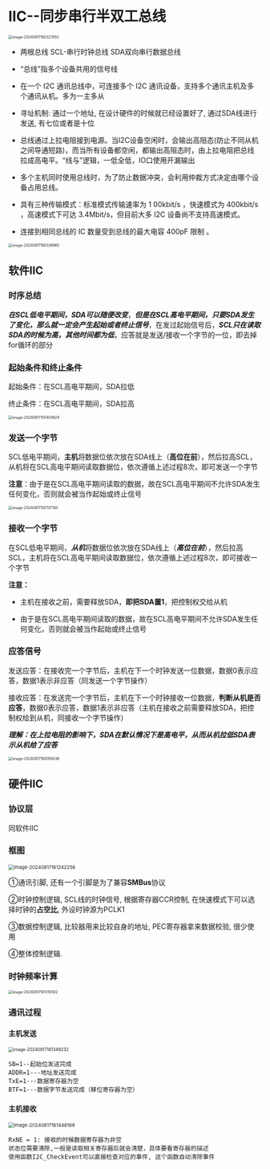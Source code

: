 # IIC--同步串行半双工总线

<img src="https://raw.githubusercontent.com/ZhangZhen-huia/Note/main/img/202408171603918.png" alt="image-20240817160327852" style="zoom:50%;" />

- 两根总线 SCL-串行时钟总线  SDA双向串行数据总线 
- “总线”指多个设备共用的信号线

- 在一个 I2C 通讯总线中，可连接多个 I2C 通讯设备，支持多个通讯主机及多个通讯从机。多为一主多从

- 寻址机制: 通过一个地址, 在设计硬件的时候就已经设置好了, 通过SDA线进行发送, 有七位或者是十位
- 总线通过上拉电阻接到电源。当I2C设备空闲时，会输出高阻态(防止不同从机之间导通短路)，而当所有设备都空闲，都输出高阻态时，由上拉电阻把总线拉成高电平。“线与”逻辑，一低全低，IO口使用开漏输出
- 多个主机同时使用总线时，为了防止数据冲突，会利用仲裁方式决定由哪个设备占用总线。
-  具有三种传输模式：标准模式传输速率为 1 00kbit/s ，快速模式为 400kbit/s ，高速模式下可达 3.4Mbit/s，但目前大多 I2C 设备尚不支持高速模式。
- 连接到相同总线的 IC     数量受到总线的最大电容 400pF 限制 。

<img src="https://raw.githubusercontent.com/ZhangZhen-huia/Note/main/img/202408171603026.png" alt="image-20240817160339965" style="zoom:50%;" />

## 软件IIC



### 时序总结

***在SCL低电平期间，SDA可以随便改变***，***但是在SCL高电平期间，只要SDA发生了变化，那么就一定会产生起始或者终止信号***，在发过起始信号后，***SCL只在读取SDA的时候为高，其他时间都为低***，应答就是发送/接收一个字节的一位，即去掉for循环的部分



### 起始条件和终止条件



起始条件：在SCL高电平期间，SDA拉低

终止条件：在SCL高电平期间，SDA拉高

<img src="https://raw.githubusercontent.com/ZhangZhen-huia/Note/main/img/202408171554674.png" alt="image-20240817155404624" style="zoom:50%;" />

### 发送一个字节

SCL低电平期间，**主机**将数据位依次放在SDA线上（**高位在前**），然后拉高SCL，从机将在SCL高电平期间读取数据位，依次遵循上述过程8次，即可发送一个字节

**注意**：由于是在SCL高电平期间读取的数据，故在SCL高电平期间不允许SDA发生任何变化，否则就会被当作起始或终止信号

<img src="https://raw.githubusercontent.com/ZhangZhen-huia/Note/main/img/202408171557242.png" alt="image-20240817155707193" style="zoom:50%;" />

### 接收一个字节

在SCL低电平期间，***从机***将数据位依次放在SDA线上（***高位在前***），然后拉高SCL，主机将在SCL高电平期间读取数据位，依次遵循上述过程8次，即可接收一个字节

**注意：**

- 主机在接收之前，需要释放SDA，**即把SDA置1**，把控制权交给从机

- 由于是在SCL高电平期间读取的数据，故在SCL高电平期间不允许SDA发生任何变化，否则就会被当作起始或终止信号

  

### 应答信号



发送应答：在接收完一个字节后，主机在下一个时钟发送一位数据，数据0表示应答，数据1表示非应答（同发送一个字节操作）

接收应答：在发送完一个字节后，主机在下一个时钟接收一位数据，**判断从机是否应答**，数据0表示应答，数据1表示非应答（主机在接收之前需要释放SDA，把控制权给到从机，同接收一个字节操作）

***理解：在上拉电阻的影响下，SDA在默认情况下是高电平，从而从机拉低SDA表示从机给了应答***

<img src="https://raw.githubusercontent.com/ZhangZhen-huia/Note/main/img/202408171600380.png" alt="image-20240817160059338" style="zoom:50%;" />

## 硬件IIC

### 协议层

同软件IIC

### 框图

<img src="https://raw.githubusercontent.com/ZhangZhen-huia/Note/main/img/202408171612318.png" alt="image-20240817161242256" style="zoom:67%;" />

①通讯引脚, 还有一个引脚是为了兼容**SMBus**协议

②时钟控制逻辑, SCL线的时钟信号, 根据寄存器CCR控制, 在快速模式下可以选择时钟的**占空比**, 外设时钟源为PCLK1

③数据控制逻辑, 比较器用来比较自身的地址, PEC寄存器拿来数据校验, 很少使用

④整体控制逻辑.

### 时钟频率计算

<img src="https://raw.githubusercontent.com/ZhangZhen-huia/Note/main/img/202408171613696.png" alt="image-20240817161310582" style="zoom:50%;" />

### 通讯过程

#### 主机发送

<img src="https://raw.githubusercontent.com/ZhangZhen-huia/Note/main/img/202408171613296.png" alt="image-20240817161348232" style="zoom:60%;" />

```
SB=1--起始位发送完成
ADDR=1---地址发送完成
TxE=1---数据寄存器为空
BTF=1---数据字节发送完成（移位寄存器为空）
```

#### 主机接收

<img src="https://raw.githubusercontent.com/ZhangZhen-huia/Note/main/img/202408171614233.png" alt="image-20240817161448169" style="zoom:67%;" />

```
RxNE = 1: 接收的时候数据寄存器为非空
状态位需要清除,一般是读取相关寄存器后就会清楚，具体要看寄存器的描述
使用函数I2C_CheckEvent可以直接检查对应的事件, 这个函数自动清除事件
```

